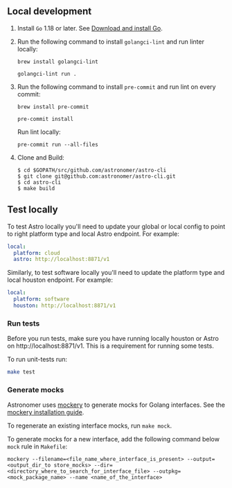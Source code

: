 
## Local development

1. Install `Go` 1.18 or later. See [Download and install Go](https://go.dev/doc/install).

2. Run the following command to install `golangci-lint` and run linter locally:

    ```brew install golangci-lint```

    ```golangci-lint run .```

3. Run the following command to install `pre-commit` and run lint on every commit:

    ```brew install pre-commit```

    ```pre-commit install```

    Run lint locally:

    ```pre-commit run --all-files```

4. Clone and Build:

    ```
    $ cd $GOPATH/src/github.com/astronomer/astro-cli
    $ git clone git@github.com:astronomer/astro-cli.git
    $ cd astro-cli
    $ make build
    ```

## Test locally

To test Astro locally you'll need to update your global or local config to point to right platform type and local Astro endpoint. For example:

```yaml
local:
  platform: cloud
  astro: http://localhost:8871/v1
```

Similarly, to test software locally you'll need to update the platform type and local houston endpoint. For example:

```yaml
local:
  platform: software
  houston: http://localhost:8871/v1
```

### Run tests

Before you run tests, make sure you have running locally houston or Astro on http://localhost:8871/v1. This is a requirement for running some tests.

To run unit-tests run:

```bash
make test
```

### Generate mocks

Astronomer uses [mockery](https://github.com/vektra/mockery) to generate mocks for Golang interfaces. See the [mockery installation guide](https://github.com/vektra/mockery#installation).

To regenerate an existing interface mocks, run `make mock`.

To generate mocks for a new interface, add the following command below `mock` rule in `Makefile`:

`mockery --filename=<file_name_where_interface_is_present> --output=<output_dir_to store_mocks> --dir=<directory_where_to_search_for_interface_file> --outpkg=<mock_package_name> --name <name_of_the_interface>`
